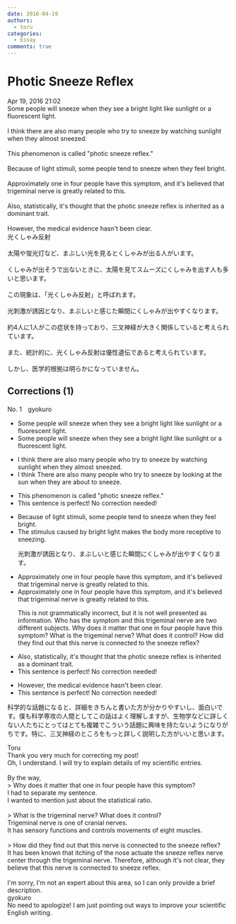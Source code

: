 ```yaml
---
date: 2016-04-19
authors:
  - toru
categories:
  - Essay
comments: true
---
```


# Photic Sneeze Reflex
<div class="date">Apr 19, 2016 21:02</div>
<div id="post"><div id="body_show_ori">
Some people will sneeze when they see a bright light like sunlight or a fluorescent light.<br/><br/>I think there are also many people who try to sneeze by watching sunlight when they almost sneezed.<br/><br/>This phenomenon is called "photic sneeze reflex."<br/><br/>Because of light stimuli, some people tend to sneeze when they feel bright.<br/><br/>Approximately one in four people have this symptom, and it's believed that trigeminal nerve is greatly related to this.<br/><br/>Also, statistically, it's thought that the photic sneeze reflex is inherited as a dominant trait.<br/><br/>However, the medical evidence hasn't been clear.
</div></div>

<!-- more -->

<div id="post_ja"><div id="body_show_mo">
光くしゃみ反射<br/><br/>太陽や蛍光灯など、まぶしい光を見るとくしゃみが出る人がいます。<br/><br/>くしゃみが出そうで出ないときに、太陽を見てスムーズにくしゃみを出す人も多いと思います。<br/><br/>この現象は、「光くしゃみ反射」と呼ばれます。<br/><br/>光刺激が誘因となり、まぶしいと感じた瞬間にくしゃみが出やすくなります。<br/><br/>約4人に1人がこの症状を持っており、三叉神経が大きく関係していると考えられています。<br/><br/>また、統計的に、光くしゃみ反射は優性遺伝であると考えられています。<br/><br/>しかし、医学的根拠は明らかになっていません。
</div></div>

## Corrections (1)
<div id="block"><div class="first_name"> No. 1　<span class="just_name">gyokuro</span></div><div id="block2">
<ul class="correction_field">
<li class="incorrect">Some people will sneeze when they see a bright light like sunlight or a fluorescent light.</li>
<li class="corrected correct">
Some people <span class="sline">will </span>sneeze when they see a bright light like sunlight or <span class="sline">a</span> fluorescent light.
</li>
</ul>
<ul class="correction_field">
<li class="incorrect">I think there are also many people who try to sneeze by watching sunlight when they almost sneezed.</li>
<li class="corrected correct">
<span class="sline">I think </span><span class="f_blue">T</span>here are also many people who try to sneeze by <span class="f_blue">looking at the sun </span>when they <span class="f_blue">are about to </span>sneeze.
</li>
</ul>
<ul class="correction_field">
<li class="incorrect">This phenomenon is called "photic sneeze reflex."</li>
<li class="corrected perfect">This sentence is perfect! No correction needed!</li>
</ul>
<ul class="correction_field">
<li class="incorrect">Because of light stimuli, some people tend to sneeze when they feel bright.</li>
<li class="corrected correct">
The stimulus caused by bright light makes the body more receptive to sneezing.
<p class="correction_comment">光刺激が誘因となり、まぶしいと感じた瞬間にくしゃみが出やすくなります。</p>
</li>
</ul>
<ul class="correction_field">
<li class="incorrect">Approximately one in four people have this symptom, and it's believed that trigeminal nerve is greatly related to this.</li>
<li class="corrected correct">
Approximately one in four people have this symptom, and it's believed that trigeminal nerve is <span class="sline">greatly </span>related to this.
<p class="correction_comment">This is not grammatically incorrect, but it is not well presented as information. Who has the symptom and this trigeminal nerve are two different subjects. Why does it matter that one in four people have this symptom? What is the trigeminal nerve? What does it control? How did they find out that this nerve is connected to the sneeze reflex?</p>
</li>
</ul>
<ul class="correction_field">
<li class="incorrect">Also, statistically, it's thought that the photic sneeze reflex is inherited as a dominant trait.</li>
<li class="corrected perfect">This sentence is perfect! No correction needed!</li>
</ul>
<ul class="correction_field">
<li class="incorrect">However, the medical evidence hasn't been clear.</li>
<li class="corrected perfect">This sentence is perfect! No correction needed!</li>
</ul>
<p class="comment_small">
 科学的な話題になると、詳細をきちんと書いた方が分かりやすいし、面白いです。僕も科学専攻の人間としてこの話はよく理解しますが、生物学などに詳しくない人たちにとってはとても複雑でこういう話題に興味を持たないようになりがちです。特に、三叉神経のところをもっと詳しく説明した方がいいと思います。
</p>

</div><div class="name"><span class="just_name">Toru</span><br>
Thank you very much for correcting my post!<br/>Oh, I understand. I will try to explain details of my scientific entries.<br/><br/>By the way, <br/>&gt; Why does it matter that one in four people have this symptom? <br/>I had to separate my sentence.<br/>I wanted to mention just about the statistical ratio.<br/><br/>&gt; What is the trigeminal nerve?  What does it control? <br/>Trigeminal nerve is one of cranial nerves. <br/>It has sensory functions and controls movements of eight muscles.<br/><br/>&gt; How did they find out that this nerve is connected to the sneeze reflex?<br/>It has been known that itching of the nose actuate the sneeze reflex nerve center through the trigeminal nerve. Therefore, although it's not clear, they believe that this nerve is connected to sneeze reflex.<br/><br/>I'm sorry, I'm not an expert about this area, so I can only provide a brief description.
</div>
<div class="name"><span class="just_name">gyokuro</span><br>
No need to apologize! I am just pointing out ways to improve your scientific English writing.
</div>
</div>
